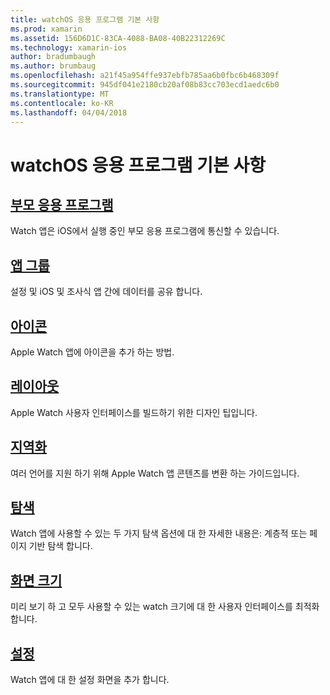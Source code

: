 ```yaml
---
title: watchOS 응용 프로그램 기본 사항
ms.prod: xamarin
ms.assetid: 156D6D1C-83CA-4088-BA08-40B22312269C
ms.technology: xamarin-ios
author: bradumbaugh
ms.author: brumbaug
ms.openlocfilehash: a21f45a954ffe937ebfb785aa6b0fbc6b468309f
ms.sourcegitcommit: 945df041e2180cb20af08b83cc703ecd1aedc6b0
ms.translationtype: MT
ms.contentlocale: ko-KR
ms.lasthandoff: 04/04/2018
---
```

# <a name="watchos-application-fundamentals"></a>watchOS 응용 프로그램 기본 사항

##  <a name="parent-applicationioswatchosapp-fundamentalsparent-appmd"></a>[부모 응용 프로그램](~/ios/watchos/app-fundamentals/parent-app.md)

Watch 앱은 iOS에서 실행 중인 부모 응용 프로그램에 통신할 수 있습니다.

##  <a name="app-groupsioswatchosapp-fundamentalsapp-groupsmd"></a>[앱 그룹](~/ios/watchos/app-fundamentals/app-groups.md)

설정 및 iOS 및 조사식 앱 간에 데이터를 공유 합니다.

##  <a name="iconsioswatchosapp-fundamentalsiconsmd"></a>[아이콘](~/ios/watchos/app-fundamentals/icons.md)

Apple Watch 앱에 아이콘을 추가 하는 방법.

##  <a name="layoutioswatchosapp-fundamentalslayoutmd"></a>[레이아웃](~/ios/watchos/app-fundamentals/layout.md)

Apple Watch 사용자 인터페이스를 빌드하기 위한 디자인 팁입니다.

##  <a name="localizationioswatchosapp-fundamentalslocalizationmd"></a>[지역화](~/ios/watchos/app-fundamentals/localization.md)

여러 언어를 지원 하기 위해 Apple Watch 앱 콘텐츠를 변환 하는 가이드입니다.

##  <a name="navigationioswatchosapp-fundamentalsnavigationmd"></a>[탐색](~/ios/watchos/app-fundamentals/navigation.md)

Watch 앱에 사용할 수 있는 두 가지 탐색 옵션에 대 한 자세한 내용은: 계층적 또는 페이지 기반 탐색 합니다.

##  <a name="screen-sizesioswatchosapp-fundamentalsscreen-sizesmd"></a>[화면 크기](~/ios/watchos/app-fundamentals/screen-sizes.md)

미리 보기 하 고 모두 사용할 수 있는 watch 크기에 대 한 사용자 인터페이스를 최적화 합니다.

##  <a name="settingsioswatchosapp-fundamentalssettingsmd"></a>[설정](~/ios/watchos/app-fundamentals/settings.md)

Watch 앱에 대 한 설정 화면을 추가 합니다.

